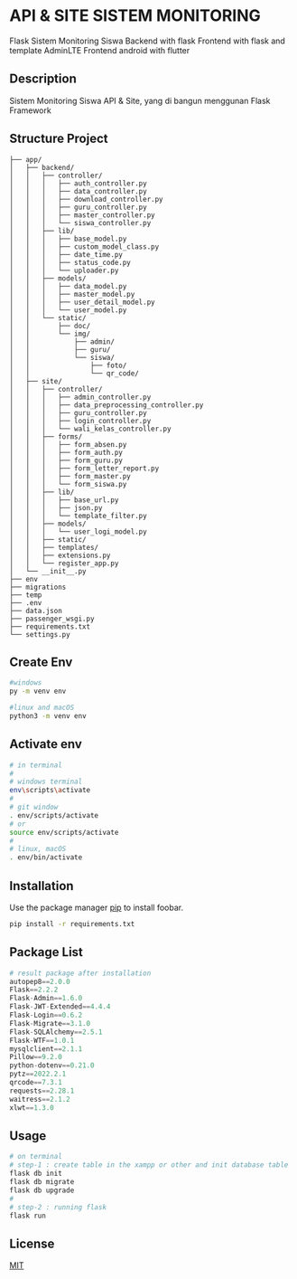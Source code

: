 # API & SITE SISTEM MONITORING

Flask Sistem Monitoring Siswa
Backend with flask
Frontend with flask and template AdminLTE
Frontend android with flutter

## Description

Sistem Monitoring Siswa API & Site, yang di bangun menggunan Flask Framework

## Structure Project

```
├── app/
│   ├── backend/
│   │   ├── controller/
│   │   │   ├── auth_controller.py
│   │   │   ├── data_controller.py
│   │   │   ├── download_controller.py
│   │   │   ├── guru_controller.py
│   │   │   ├── master_controller.py
│   │   │   └── siswa_controller.py
│   │   ├── lib/
│   │   │   ├── base_model.py
│   │   │   ├── custom_model_class.py
│   │   │   ├── date_time.py
│   │   │   ├── status_code.py
│   │   │   └── uploader.py
│   │   ├── models/
│   │   │   ├── data_model.py
│   │   │   ├── master_model.py
│   │   │   ├── user_detail_model.py
│   │   │   └── user_model.py
│   │   └── static/
│   │       ├── doc/
│   │       └── img/
│   │           ├── admin/
│   │           ├── guru/
│   │           └── siswa/
│   │               ├── foto/
│   │               └── qr_code/
│   ├── site/
│   │   ├── controller/
│   │   │   ├── admin_controller.py
│   │   │   ├── data_preprocessing_controller.py
│   │   │   ├── guru_controller.py
│   │   │   ├── login_controller.py
│   │   │   └── wali_kelas_controller.py
│   │   ├── forms/
│   │   │   ├── form_absen.py
│   │   │   ├── form_auth.py
│   │   │   ├── form_guru.py
│   │   │   ├── form_letter_report.py
│   │   │   ├── form_master.py
│   │   │   └── form_siswa.py
│   │   ├── lib/
│   │   │   ├── base_url.py
│   │   │   ├── json.py
│   │   │   └── template_filter.py
│   │   ├── models/
│   │   │   └── user_logi_model.py
│   │   ├── static/
│   │   ├── templates/
│   │   ├── extensions.py
│   │   └── register_app.py
│   └── __init__.py
├── env
├── migrations
├── temp
├── .env
├── data.json
├── passenger_wsgi.py
├── requirements.txt
└── settings.py
```

## Create Env

```bash
#windows
py -m venv env

#linux and macOS
python3 -m venv env
```

## Activate env

```bash
# in terminal
#
# windows terminal
env\scripts\activate
#
# git window
. env/scripts/activate
# or
source env/scripts/activate
#
# linux, macOS
. env/bin/activate

```

## Installation

Use the package manager [pip](https://pip.pypa.io/en/stable/) to install foobar.

```bash
pip install -r requirements.txt
```

## Package List

```python
# result package after installation
autopep8==2.0.0
Flask==2.2.2
Flask-Admin==1.6.0
Flask-JWT-Extended==4.4.4
Flask-Login==0.6.2
Flask-Migrate==3.1.0
Flask-SQLAlchemy==2.5.1
Flask-WTF==1.0.1
mysqlclient==2.1.1
Pillow==9.2.0
python-dotenv==0.21.0
pytz==2022.2.1
qrcode==7.3.1
requests==2.28.1
waitress==2.1.2
xlwt==1.3.0

```

## Usage

```bash
# on terminal
# step-1 : create table in the xampp or other and init database table
flask db init
flask db migrate
flask db upgrade
#
# step-2 : running flask
flask run
```

## License

[MIT](https://choosealicense.com/licenses/mit/)
